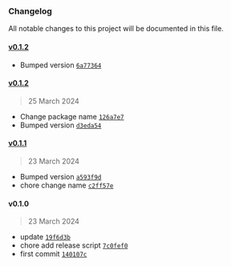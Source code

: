 ### Changelog

All notable changes to this project will be documented in this file. 

#### [v0.1.2](https://github.com/zumerlab/zumerbox-js-lint/compare/v0.1.2...v0.1.2)

- Bumped version [`6a77364`](https://github.com/zumerlab/zumerbox-js-lint/commit/6a77364ca61da5c8e4a0de3879cab4b0b1a2b4c6)

#### [v0.1.2](https://github.com/zumerlab/zumerbox-js-lint/compare/v0.1.1...v0.1.2)

> 25 March 2024

- Change package name [`126a7e7`](https://github.com/zumerlab/zumerbox-js-lint/commit/126a7e769a59e7188586105c79870e0121509955)
- Bumped version [`d3eda54`](https://github.com/zumerlab/zumerbox-js-lint/commit/d3eda54c9943da155f3666434906e60f8a5f5c6c)

#### [v0.1.1](https://github.com/zumerlab/zumerbox-js-lint/compare/v0.1.0...v0.1.1)

> 23 March 2024

- Bumped version [`a593f9d`](https://github.com/zumerlab/zumerbox-js-lint/commit/a593f9d53d0c37a5fa6f97281ec617bc74d620e4)
- chore change name [`c2ff57e`](https://github.com/zumerlab/zumerbox-js-lint/commit/c2ff57eb92a3e71ec18acbbb04582a129ab11fd9)

#### v0.1.0

> 23 March 2024

- update [`19f6d3b`](https://github.com/zumerlab/zumerbox-js-lint/commit/19f6d3bf661a69dcfbd1839dbb058366853538f7)
- chore add release script [`7c0fef0`](https://github.com/zumerlab/zumerbox-js-lint/commit/7c0fef0c7f693c1f683edc05d633d8ca524cd596)
- first commit [`140107c`](https://github.com/zumerlab/zumerbox-js-lint/commit/140107c90ca6bfd6c6c92accfec722b3acc7b977)
